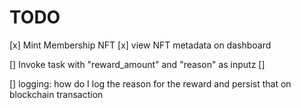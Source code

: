 # TODO
[x] Mint Membership NFT 
[x] view NFT metadata on dashboard

[] Invoke task with "reward_amount" and "reason" as inputz
[] 

[] logging: how do I log the reason for the reward and persist that on blockchain transaction